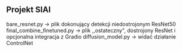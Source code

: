 ## Projekt SlAI
bare_resnet.py -> plik dokonujący detekcji niedostrojonym ResNet50\
final_combine_finetuned.py -> plik ,,ostateczny", dostrojony ResNet i opcjonalna integracja z Gradio
diffusion_model.py -> widać działanie ControlNet

